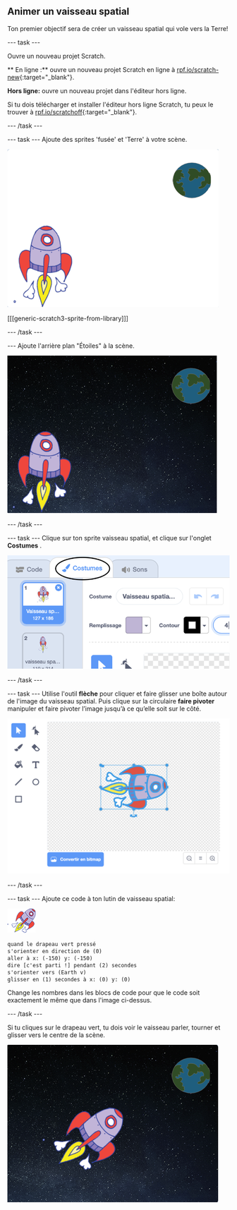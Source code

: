 ## Animer un vaisseau spatial

Ton premier objectif sera de créer un vaisseau spatial qui vole vers la Terre!

\--- task \---

Ouvre un nouveau projet Scratch.

** En ligne :** ouvre un nouveau projet Scratch en ligne à [rpf.io/scratch-new](http://rpf.io/scratchon){:target="_blank"}.

**Hors ligne:** ouvre un nouveau projet dans l'éditeur hors ligne.

Si tu dois télécharger et installer l'éditeur hors ligne Scratch, tu peux le trouver à [rpf.io/scratchoff](http://rpf.io/scratchoff){:target="_blank"}.

\--- /task \---

\--- task \--- Ajoute des sprites 'fusée' et 'Terre' à votre scène.

![Les sprites Vaisseau Spatial et Terre](images/space-sprites.png)

[[[generic-scratch3-sprite-from-library]]]

\--- /task \---

\--- Ajoute l'arrière plan "Étoiles" à la scène.

![Un arrière plan spatial](images/space-backdrop.png)

\--- /task \---

\--- task \--- Clique sur ton sprite vaisseau spatial, et clique sur l'onglet **Costumes** .

![Costume de Sprite](images/space-costume.png)

\--- /task \---

\--- task \--- Utilise l'outil **flèche** pour cliquer et faire glisser une boîte autour de l'image du vaisseau spatial. Puis clique sur la circulaire **faire pivoter** manipuler et faire pivoter l’image jusqu’à ce qu’elle soit sur le côté.

![Faire pivoter un costume](images/space-rotate.png)

\--- /task \---

\--- task \--- Ajoute ce code à ton lutin de vaisseau spatial:

![Sprite de vaisseau spatial](images/sprite-spaceship.png)

```blocks3
quand le drapeau vert pressé
s'orienter en direction de (0)
aller à x: (-150) y: (-150)
dire [c'est parti !] pendant (2) secondes
s'orienter vers (Earth v)
glisser en (1) secondes à x: (0) y: (0)
```

Change les nombres dans les blocs de code pour que le code soit exactement le même que dans l'image ci-dessus.

\--- /task \---

Si tu cliques sur le drapeau vert, tu dois voir le vaisseau parler, tourner et glisser vers le centre de la scène.

![Test d'une animation de vaisseau spatial](images/space-animate-stage.png)